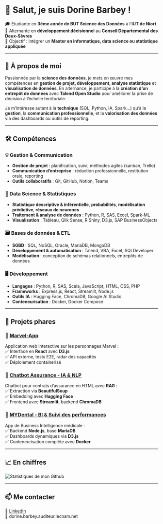 # 👋 Salut, je suis Dorine Barbey !  

🎓 Étudiante en **3ème année de BUT Science des Données** à l’**IUT de Niort**  
💼 Alternante en **développement décisionnel** au **Conseil Départemental des Deux-Sèvres**  
🎯 Objectif : intégrer un **Master en informatique, data science ou statistique appliquée**

---

## 🚀 À propos de moi  
Passionnée par la **science des données**, je mets en œuvre mes compétences en **gestion de projet, développement, analyse statistique** et **visualisation de données**. En alternance, je participe à la **création d’un entrepôt de données** avec **Talend Open Studio** pour améliorer la prise de décision à l’échelle territoriale.

Je m’intéresse autant à la **technique** (SQL, Python, IA, Spark...) qu’à la **gestion**, la **communication professionnelle**, et la **valorisation des données** via des dashboards ou outils de reporting.

---

## 🛠️ Compétences  

### 💡 Gestion & Communication  
- **Gestion de projet** : planification, suivi, méthodes agiles (kanban, Trello)  
- **Communication d’entreprise** : rédaction professionnelle, restitution orale, reporting  
- **Outils collaboratifs** : Git, GitHub, Notion, Teams  

### 🧠 Data Science & Statistiques  
- **Statistique descriptive & inférentielle**, **probabilités**, **modélisation prédictive**, **réseaux de neurones**  
- **Traitement & analyse de données** : Python, R, SAS, Excel, Spark-ML  
- **Visualisation** : Tableau, Qlik Sense, R Shiny, D3.js, SAP BusinessObjects  

### 🗃️ Bases de données & ETL  
- **SGBD** : SQL, NoSQL, Oracle, MariaDB, MongoDB  
- **Développement & automatisation** : Talend, VBA, Excel, SQLDeveloper  
- **Modélisation** : conception de schémas relationnels, entrepôts de données  

### 🖥️ Développement  
- **Langages** : Python, R, SAS, Scala, JavaScript, HTML, CSS, PHP  
- **Frameworks** : Express.js, React, Streamlit, Node.js  
- **Outils IA** : Hugging Face, ChromaDB, Google AI Studio  
- **Conteneurisation** : Docker, Docker Compose  

---

## 🌟 Projets phares  

### 🔹 [Marvel-App](https://github.com/dodoBrb/marvel-app)  
Application web interactive sur les personnages Marvel :  
✅ Interface en **React** avec **D3.js**  
✅ API externe, tests E2E, radar des capacités  
✅ Déploiement containerisé  

### 🔹 [Chatbot Assurance - IA & NLP](https://github.com/julietterssgnl/RAG-IUT)  
Chatbot pour contrats d’assurance en HTML avec **RAG** :  
✅ Extraction via **BeautifulSoup**  
✅ Embedding avec **Hugging Face**  
✅ Frontend avec **Streamlit**, backend **ChromaDB**  

### 🔹 [MYDental - BI & Suivi des performances](https://github.com/julietterssgnl/mydental-bi)  
App de Business Intelligence médicale :  
✅ Backend **Node.js**, base **MariaDB**  
✅ Dashboards dynamiques via **D3.js**  
✅ Conteneurisation complète avec **Docker**  

---

## 📈 En chiffres  
![Statistiques de mon Github](https://github-readme-stats.vercel.app/api?username=dodoBrb&show_icons=true&theme=radical)

---

## 📫 Me contacter  
🔗 [LinkedIn](https://fr.linkedin.com/in/dorine-barbey-7a080b2a0)  
📧 dorine.barbey.auditeur.lecnam.net 
